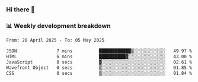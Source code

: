 ### Hi there 👋

### 📊 Weekly development breakdown
<!--START_SECTION:waka-->

```txt
From: 28 April 2025 - To: 05 May 2025

JSON               7 mins          ████████████▒░░░░░░░░░░░░   49.97 %
HTML               6 mins          ██████████▓░░░░░░░░░░░░░░   43.00 %
JavaScript         0 secs          ▓░░░░░░░░░░░░░░░░░░░░░░░░   02.61 %
Wavefront Object   0 secs          ▒░░░░░░░░░░░░░░░░░░░░░░░░   01.85 %
CSS                0 secs          ▒░░░░░░░░░░░░░░░░░░░░░░░░   01.84 %
```

<!--END_SECTION:waka-->
